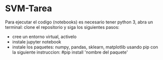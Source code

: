 # SVM-Tarea
Para ejecutar el codigo (notebooks) es necesario tener python 3, abra un terminal: clone el repositorio y siga los siguientes pasos:
- cree un entorno virtual, activelo
- instale jupyter notebook
- instale los paquetes: numpy, pandas, sklearn, matplotlib usando pip con la siguiente instruccion:
 #pip install 'nombre del paquete'
